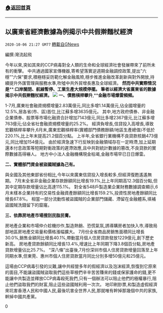 ###  [:house:返回首頁](https://github.com/ourhimalayas/txt)
---

## 以廣東省經濟數據為例揭示中共假擀麵杖經濟
`2020-10-06 21:27 GM77` [轉載自GNews](https://gnews.org/zh-hant/407218/)

編撰:灣流起飛

今年以來,突如其來的CCP病毒對全人類的生命和全球經濟社會發展帶來了前所未有的衝擊。 中共通過國家宣傳機器,寄希望落實逆週期金融調控政策,提出”六穩””六保”要求,積極穩妥防範化解金融風險,穩步推進金融改革創新與對外開放,持續提升外匯管理與服務水準,吹噓中共外貿增長惠及全球經濟。 **然而中共實際情況是****:****口岸關閉、航線暫停、工業生產大規模停擺。** 筆者以經濟大省廣東省的數據揭示中共假擀麵杖經濟。
![]()![](https://s3.amazonaws.com/gnews-media-offload/wp-content/uploads/2020/10/06211928/%E6%88%AA%E5%B1%8F2020-10-07-%E4%B8%8A%E5%8D%889.18.09-1.png)
**一、債務槓桿攀升****,****金融市場爆雷頻頻。**

1-7月,廣東社會融資規模增量2.83萬億元,同比多增1.14萬億元,佔全國增量的12.5%,居各省(市、區)首位,比江蘇多增3635億元。 其中,地方政府債券、非金融企業債券、股票等市場化融資合計增加7143億元,同比多增2367億元,比江蘇多增763億元;佔全省社會融資規模增量的25.2%。 經濟負增長,信貸投入高增長,導致宏觀槓桿率攀升,6月末,廣東宏觀槓桿率(實體部門債務餘額/地區生產總值)不低於220.1%,比上年末提高21.2個百分點。 上半年,全省銀行業機構不良貸款核銷473億元,同比增加154億元。 由於經濟急速下行反映到金融領域存在一定時滯,加上延期還本付息政策等短期對衝政策的遲滯效應,且中共對統計數據的篡改,不良貸款的實際數據高得嚇人。 地方中小法人金融機構現金枯竭,金融市場早已日日爆雷。

**二、實體部門資金被盜國賊據為己有。**

與全國及其他東部省份相比,今年以來廣東信貸投入增長較多,但經濟復甦遙遙無期。 7月末全省非金融企業存款餘額同比增長19.1%,比上年同期高12.3個百分點,但其中定期存款增量佔比高達115.1%。 對全省548戶製造業企業財務數據調查顯示,6月末樣本企業持有的交易性金融資產餘額同比增長159.2%,投資性房地產餘額同比增長67.8%。 相當一部分流動性被盜國賊的企業部門儲藏、滯留在金融體系,填補盜國賊洗錢留下的窟窿。

**三、依靠房地產市場搜刮民脂民膏。**

房地產企業和市場仲介趁機炒作,製造熱銷、恐慌氣氛,誘導購房者加快入市,導致局部地區房地產交易量和價格漲幅擴大。 7月份全省商品房銷售面積同比增長30.0%,銷售金額同比增長40.1%,帶動當月個人住房貸款發放1229億元,創下歷史新高。 房地產貸款餘額同比增長13.4%,增速比上年同期下降3.8個百分點,房地產貸款增量佔比25.7%。 “深八條”出臺後,7月份深圳市個人住房貸款增量回落至上年同期水準,但東莞、惠州市個人住房貸款當月同比分別多增50億元和25億元。

這場由CCP病毒引發的災難,讓中共經營多年的假經濟以及泡沫經濟,恢復到它原來的面目,不能讓盜國賊盜取我們這些草根們辛辛苦苦賺來的錢或保家護命的錢,更不能讓中共製造並釋放CCP病毒殺死我們,只有一個辦法可以阻止他們的極權暴行,阻止他們盜取我們的財富,阻止這些盜國賊利用一次次。 地印刷鈔票,和製造虛假經濟來坑害香港人民和中國人民,最後坑害全世界人民,那就唯有幹掉那幾個中共的家族,幹掉中國共產黨。

0
